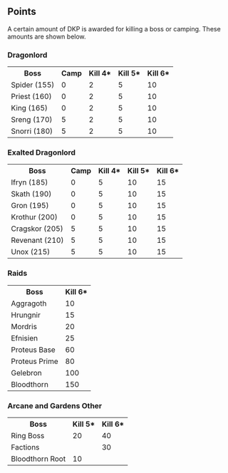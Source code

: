 ## Points

A certain amount of DKP is awarded for killing a boss or camping. These amounts are shown below.
  
### Dragonlord
<table>
  <tr>
    <th>Boss</th>
    <th>Camp</th>
    <th>Kill 4*</th>
    <th>Kill 5*</th>
    <th>Kill 6*</th>

  </tr>
  <tr>
    <td>Spider (155)</td>
    <td>0</td>
    <td>2</td>
    <td>5</td>
    <td>10</td>
  </tr>
  <tr>
    <td>Priest (160)</td>
    <td>0</td>
    <td>2</td>
    <td>5</td>
    <td>10</td>
  </tr>
  <tr>
    <td>King (165)</td>
    <td>0</td>
    <td>2</td>
    <td>5</td>
    <td>10</td>
  </tr>
  <tr>
    <td>Sreng (170)</td>
    <td>5</td>
    <td>2</td>
    <td>5</td>
    <td>10</td>
  </tr>
  <tr>
    <td>Snorri (180)</td>
    <td>5</td>
    <td>2</td>
    <td>5</td>
    <td>10</td>
  </tr>
</table>

### Exalted Dragonlord
<table>
  <tr>
    <th>Boss</th>
    <th>Camp</th>
    <th>Kill 4*</th>
    <th>Kill 5*</th>
    <th>Kill 6*</th>

  </tr>
  <tr>
    <td>Ifryn (185)</td>
    <td>0</td>
    <td>5</td>
    <td>10</td>
    <td>15</td>
  </tr>
  <tr>
    <td>Skath (190)</td>
    <td>0</td>
    <td>5</td>
    <td>10</td>
    <td>15</td>
  </tr>
  <tr>
    <td>Gron (195)</td>
    <td>0</td>
    <td>5</td>
    <td>10</td>
    <td>15</td>
  </tr>
  <tr>
    <td>Krothur (200)</td>
    <td>0</td>
    <td>5</td>
    <td>10</td>
    <td>15</td>
  </tr>
  <tr>
    <td>Cragskor (205)</td>
    <td>5</td>
    <td>5</td>
    <td>10</td>
    <td>15</td>
  </tr>
  <tr>
    <td>Revenant (210)</td>
    <td>5</td>
    <td>5</td>
    <td>10</td>
    <td>15</td>
  </tr>
  <tr>
    <td>Unox (215)</td>
    <td>5</td>
    <td>5</td>
    <td>10</td>
    <td>15</td>
  </tr>
</table>

### Raids
<table>
  <tr>
    <th>Boss</th>
    <th>Kill 6*</th>
  </tr>
  <tr>
    <td>Aggragoth</td>
    <td>10</td>
  </tr>
  <tr>
    <td>Hrungnir</td>
    <td>15</td>
  </tr>
  <tr>
    <td>Mordris</td>
    <td>20</td>
  </tr>
  <tr>
    <td>Efnisien</td>
    <td>25</td>
  </tr>
  <tr>
    <td>Proteus Base</td>
    <td>60</td>
  </tr>
  <tr>
    <td>Proteus Prime</td>
    <td>80</td>
  </tr>
  <tr>
    <td>Gelebron</td>
    <td>100</td>
  </tr>
  <tr>
    <td>Bloodthorn</td>
    <td>150</td>
  </tr>
</table>

### Arcane and Gardens Other
<table>
  <tr>
    <th>Boss</th>
    <th>Kill 5*</th>
    <th>Kill 6*</th>
  </tr>
  <tr>
    <td>Ring Boss</td>
    <td>20</td>
    <td>40</td>
  </tr>
  <tr>
    <td>Factions</td>
    <td></td>
    <td>30</td>
  </tr>
  <tr>
    <td>Bloodthorn Root</td>
    <td>10</td>
    <td></td>
  </tr>
</table>
